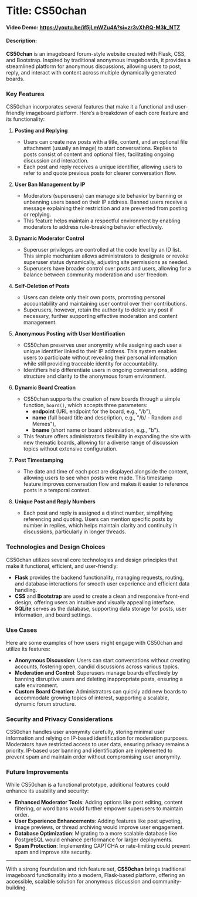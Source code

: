 # Title:  CS50chan

#### Video Demo:  https://youtu.be/if5jLmWZu4A?si=zr3vXhRQ-M3k_NTZ

#### Description:
**CS50chan** is an imageboard forum-style website created with Flask, CSS, and Bootstrap. Inspired by traditional anonymous imageboards, it provides a streamlined platform for anonymous discussions, allowing users to post, reply, and interact with content across multiple dynamically generated boards.

### Key Features
CS50chan incorporates several features that make it a functional and user-friendly imageboard platform. Here’s a breakdown of each core feature and its functionality:

1. **Posting and Replying**
   - Users can create new posts with a title, content, and an optional file attachment (usually an image) to start conversations. Replies to posts consist of content and optional files, facilitating ongoing discussion and interaction.
   - Each post and reply receives a unique identifier, allowing users to refer to and quote previous posts for clearer conversation flow.

2. **User Ban Management by IP**
   - Moderators (superusers) can manage site behavior by banning or unbanning users based on their IP address. Banned users receive a message explaining their restriction and are prevented from posting or replying.
   - This feature helps maintain a respectful environment by enabling moderators to address rule-breaking behavior effectively.

3. **Dynamic Moderator Control**
   - Superuser privileges are controlled at the code level by an ID list. This simple mechanism allows administrators to designate or revoke superuser status dynamically, adjusting site permissions as needed.
   - Superusers have broader control over posts and users, allowing for a balance between community moderation and user freedom.

4. **Self-Deletion of Posts**
   - Users can delete only their own posts, promoting personal accountability and maintaining user control over their contributions.
   - Superusers, however, retain the authority to delete any post if necessary, further supporting effective moderation and content management.

5. **Anonymous Posting with User Identification**
   - CS50chan preserves user anonymity while assigning each user a unique identifier linked to their IP address. This system enables users to participate without revealing their personal information while still providing traceable identity for accountability.
   - Identifiers help differentiate users in ongoing conversations, adding structure and clarity to the anonymous forum environment.

6. **Dynamic Board Creation**
   - CS50chan supports the creation of new boards through a simple function, `board()`, which accepts three parameters:
     - **endpoint** (URL endpoint for the board, e.g., "/b"),
     - **name** (full board title and description, e.g., "/b/ - Random and Memes"),
     - **bname** (short name or board abbreviation, e.g., "b").
   - This feature offers administrators flexibility in expanding the site with new thematic boards, allowing for a diverse range of discussion topics without extensive configuration.

7. **Post Timestamping**
   - The date and time of each post are displayed alongside the content, allowing users to see when posts were made. This timestamp feature improves conversation flow and makes it easier to reference posts in a temporal context.

8. **Unique Post and Reply Numbers**
   - Each post and reply is assigned a distinct number, simplifying referencing and quoting. Users can mention specific posts by number in replies, which helps maintain clarity and continuity in discussions, particularly in longer threads.

### Technologies and Design Choices
CS50chan utilizes several core technologies and design principles that make it functional, efficient, and user-friendly:

- **Flask** provides the backend functionality, managing requests, routing, and database interactions for smooth user experience and efficient data handling.
- **CSS** and **Bootstrap** are used to create a clean and responsive front-end design, offering users an intuitive and visually appealing interface.
- **SQLite** serves as the database, supporting data storage for posts, user information, and board settings.

### Use Cases
Here are some examples of how users might engage with CS50chan and utilize its features:

- **Anonymous Discussion**: Users can start conversations without creating accounts, fostering open, candid discussions across various topics.
- **Moderation and Control**: Superusers manage boards effectively by banning disruptive users and deleting inappropriate posts, ensuring a safe environment.
- **Custom Board Creation**: Administrators can quickly add new boards to accommodate growing topics of interest, supporting a scalable, dynamic forum structure.

### Security and Privacy Considerations
CS50chan handles user anonymity carefully, storing minimal user information and relying on IP-based identification for moderation purposes. Moderators have restricted access to user data, ensuring privacy remains a priority. IP-based user banning and identification are implemented to prevent spam and maintain order without compromising user anonymity.

### Future Improvements
While CS50chan is a functional prototype, additional features could enhance its usability and security:

- **Enhanced Moderator Tools**: Adding options like post editing, content filtering, or word bans would further empower superusers to maintain order.
- **User Experience Enhancements**: Adding features like post upvoting, image previews, or thread archiving would improve user engagement.
- **Database Optimization**: Migrating to a more scalable database like PostgreSQL would enhance performance for larger deployments.
- **Spam Protection**: Implementing CAPTCHA or rate-limiting could prevent spam and improve site security.

---

With a strong foundation and rich feature set, **CS50chan** brings traditional imageboard functionality into a modern, Flask-based platform, offering an accessible, scalable solution for anonymous discussion and community-building.
